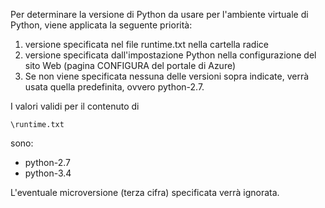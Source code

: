 ﻿Per determinare la versione di Python da usare per l'ambiente virtuale di Python, viene applicata la seguente priorità:

1. versione specificata nel file runtime.txt nella cartella radice
1. versione specificata dall'impostazione Python nella configurazione del sito Web (pagina CONFIGURA del portale di Azure)
1. Se non viene specificata nessuna delle versioni sopra indicate, verrà usata quella predefinita, ovvero python-2.7.

I valori validi per il contenuto di 

    \runtime.txt

sono:

- python-2.7
- python-3.4

L'eventuale microversione (terza cifra) specificata verrà ignorata.

<!--HONumber=52-->
